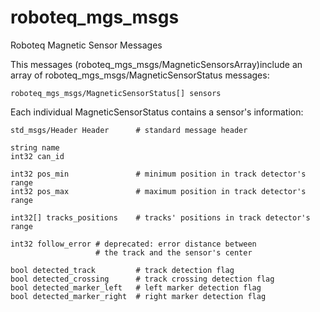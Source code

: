 # roboteq_mgs_msgs
Roboteq Magnetic Sensor Messages

This messages (roboteq_mgs_msgs/MagneticSensorsArray)include an array of roboteq_mgs_msgs/MagneticSensorStatus messages:
```
roboteq_mgs_msgs/MagneticSensorStatus[] sensors
```

Each individual MagneticSensorStatus contains a sensor's information:
```
std_msgs/Header Header      # standard message header

string name
int32 can_id

int32 pos_min               # minimum position in track detector's range
int32 pos_max               # maximum position in track detector's range

int32[] tracks_positions    # tracks' positions in track detector's range

int32 follow_error # deprecated: error distance between 
                   # the track and the sensor's center

bool detected_track         # track detection flag
bool detected_crossing      # track crossing detection flag
bool detected_marker_left   # left marker detection flag
bool detected_marker_right  # right marker detection flag

```
